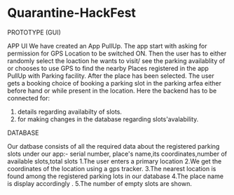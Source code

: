 # Quarantine-HackFest

PROTOTYPE (GUI)



APP UI
We have created an App PullUp. 
The app start with asking for permission for GPS Location to be switched ON. Then the user has to either randomly select the loaction he wants to visit/ see the parking availablity of or chooses to use GPS to find the nearby Places registered in the app PullUp with Parking facility. After the place has been selected. The user gets a booking choice of booking a parking slot in the parking arfea either before hand or while present in the location. Here the backend has to be connected for:
1. details regarding availabilty of slots.
2. for making changes in the database regarding slots'avalability.

DATABASE

Our datbase consists of all the required data about the registered parking slots under our app:- serial number, place's name,its coordinates,number of available slots,total slots
1.The user enters a primary location
2.We get the coordinates of the location using a gps tracker.
3.The nearest location is found among the registered parking lots in our database
4.The place name is display accordingly .
5.The number of empty slots are shown.
